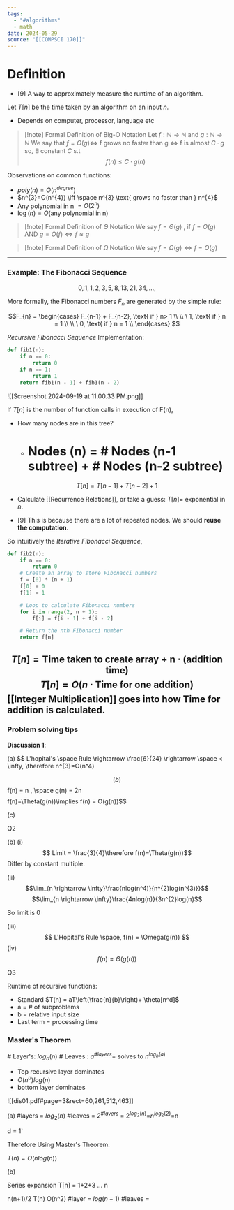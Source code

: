 ```yaml
---
tags:
  - "#algorithms"
  - math
date: 2024-05-29
source: "[[COMPSCI 170]]"
---
```

# Definition

- [9] A way to approximately measure the runtime of an algorithm. 

Let $T[n]$ be the time taken by an algorithm on an input $n$.
- Depends on computer, processor, language etc

>[!note] Formal Definition of Big-O Notation
>Let $f:\mathbb{N}\rightarrow\mathbb{N}$ and $g:\mathbb{N}\rightarrow\mathbb{N}$
>We say that $f = O(g) \iff$ f grows no faster than g $\iff$ f is almost $C \cdot g$ so, $\exists$ constant $C$ s.t $$f(n) \le C \cdot g(n)$$

Observations on common functions:
- $poly(n) = O(n^{degree})$
- $n^{3}=O(n^{4}) \iff \space n^{3} \text{ grows no faster than } n^{4}$
- Any polynomial in n $= O(2^{n})$
- $\log(n) = O(\text{any polynomial in n})$


>[!note] Formal Definition of $\Theta$ Notation
>We say $f=\Theta(g)$ ,
>if $f=O(g)$ AND $g=O(f) \iff f\approx g$


>[!note] Formal Definition of $\Omega$ Notation
>We say $f=\Omega(g) \iff f = O(g)$ 

---
### Example: The Fibonacci Sequence

$$0, 1, 1, 2, 3, 5, 8, 13, 21, 34, . . . ,$$

 More formally, the Fibonacci numbers $F_n$ are generated by the simple rule:

$$F_{n} = 
\begin{cases} 
      F_{n-1} + F_{n-2}, \text{ if } n> 1 \\ \\
\
      1, \text{ if } n = 1 \\ \\
\
      0, \text{ if } n = 1 \\
   \end{cases}
$$

_Recursive Fibonacci Sequence_ Implementation:

```python
def fib1(n):
    if n == 0:
        return 0
    if n == 1:
        return 1
    return fib1(n - 1) + fib1(n - 2)

```

![[Screenshot 2024-09-19 at 11.00.33 PM.png]]

If $T[n]$ is the number of function calls in execution of F(n),

- How many nodes are in this tree? 
	-  # Nodes (n) = # Nodes (n-1 subtree) + # Nodes (n-2 subtree)

$$T[n] = T[n-1] +T[n-2]+1$$

- Calculate [[Recurrence Relations]], or take a guess: $T[n] =$ exponential in $n$.

- [9] This is because there are a lot of repeated nodes. We should __reuse the computation__.

So intuitively the _Iterative Fibonacci Sequence_,

```python
def fib2(n):
    if n == 0:
        return 0
    # Create an array to store Fibonacci numbers
    f = [0] * (n + 1)
    f[0] = 0
    f[1] = 1

    # Loop to calculate Fibonacci numbers
    for i in range(2, n + 1):
        f[i] = f[i - 1] + f[i - 2]

    # Return the nth Fibonacci number
    return f[n]
```

$$T[n] = \text{Time taken to create array} + \text{n} \cdot \text{(addition time)}$$
$$T[n] = O(n \cdot \text{Time for one addition})$$[[Integer Multiplication]] goes into how Time for addition is calculated.
---

### Problem solving tips

__Discussion 1__:
 
 (a) $$
 L'hopital's \space Rule \rightarrow \frac{6}{24}
 \rightarrow \space < \infty, \therefore n^{3}=O(n^4)

$$
(b) 
$$
f(n) = n
, \space
g(n) = 2n
$$
$$f(n)=\Theta(g(n))\implies f(n) = O(g(n))$$


(c)

Q2

(b)
(i)$$
Limit = \frac{3}{4}\therefore f(n)=\Theta(g(n))$$
Differ by constant multiple.

(ii)$$\lim_{n \rightarrow \infty}\frac{nlog(n^4)}{n^{2}log(n^{3)}}$$
$$\lim_{n \rightarrow \infty}\frac{4nlog(n)}{3n^{2}log(n}$$



So limit is 0

(iii) $$
L'Hopital's Rule \space,
f(n) = \Omega(g(n))
$$
(iv)
$$f(n) = \Theta (g(n))$$

Q3 

Runtime of recursive functions:

- Standard $T(n) = aT\left(\frac{n}{b}\right)+ \theta[n^d]$
- a = # of subproblems
- b = relative input size
- Last term = processing time


### Master's Theorem


\# Layer's: $log_{b}(n)$
\# Leaves : $a^{\#layers}$= solves to $n^{log_{b}(a)}$

- Top recursive layer dominates 
- $O(n^{d})log(n)$
- bottom layer dominates

![[dis01.pdf#page=3&rect=60,261,512,463]]

(a)
\#layers = $log_{2}(n)$
\#leaves = $2^{\# layers}$ = $2^{log_{2}(n)}$=$n^{log_{2}(2)}$=n

d = 1`

Therefore Using Master's Theorem:

$T(n) = O (n log(n))$




(b)

Series expansion
T[n] = 1+2+3 ... n

n(n+1)/2
T(n) O(n^2)
\#layer = $log(n-1)$
\#leaves = 
